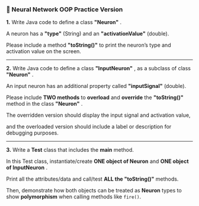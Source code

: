 ### 🧠 Neural Network OOP Practice Version

**1.** Write Java code to define a class  **"Neuron"** .

A neuron has a **"type"** (String) and an **"activationValue"** (double).

Please include a method **"toString()"** to print the neuron’s type and activation value on the screen.

---

**2.** Write Java code to define a class  **"InputNeuron"** , as a subclass of class  **"Neuron"** .

An input neuron has an additional property called **"inputSignal"** (double).

Please include **TWO methods** to **overload** and **override** the **"toString()"** method in the class  **"Neuron"** .

The overridden version should display the input signal and activation value,

and the overloaded version should include a label or description for debugging purposes.

---

**3.** Write a **Test** class that includes the **main** method.

In this Test class, instantiate/create **ONE object of Neuron** and  **ONE object of InputNeuron** .

Print all the attributes/data and call/test **ALL the "toString()"** methods.

Then, demonstrate how both objects can be treated as **Neuron** types to show **polymorphism** when calling methods like `fire()`.
